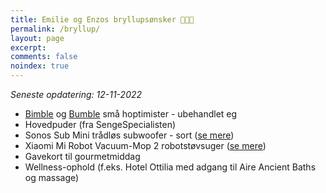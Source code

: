```yaml
---
title: Emilie og Enzos bryllupsønsker 👰👶🤵
permalink: /bryllup/
layout: page
excerpt: 
comments: false
noindex: true
---
```


*Seneste opdatering: 12-11-2022*

- [Bimble](https://www.hoptimist.com/dk/produkter/kollektioner/klassiske/hoptimist-bimble-hoptimist-27549.html?dwvar_27549_color=Raw_oak) og [Bumble](https://www.hoptimist.com/dk/produkter/kollektioner/klassiske/hoptimist-bumble-hoptimist-27552.html?dwvar_27552_color=Raw_oak) små hoptimister - ubehandlet eg 
- Hovedpuder (fra SengeSpecialisten)
- Sonos Sub Mini trådløs subwoofer - sort ([se mere](https://www.elgiganten.dk/product/tv-lyd-smart-home/hojtalere-hi-fi/subwoofer/sonos-sub-mini-tradlos-subwoofer-sort/521270))
- Xiaomi Mi Robot Vacuum-Mop 2 robotstøvsuger ([se mere](https://www.elgiganten.dk/product/hjem-rengoring-kokkenudstyr/rengoring/robotstovsuger/xiaomi-mi-robot-vacuum-mop-2-ultra-robotstovsuger-34264/450620))
- Gavekort til gourmetmiddag
- Wellness-ophold (f.eks. Hotel Ottilia med adgang til Aire Ancient Baths og massage)
